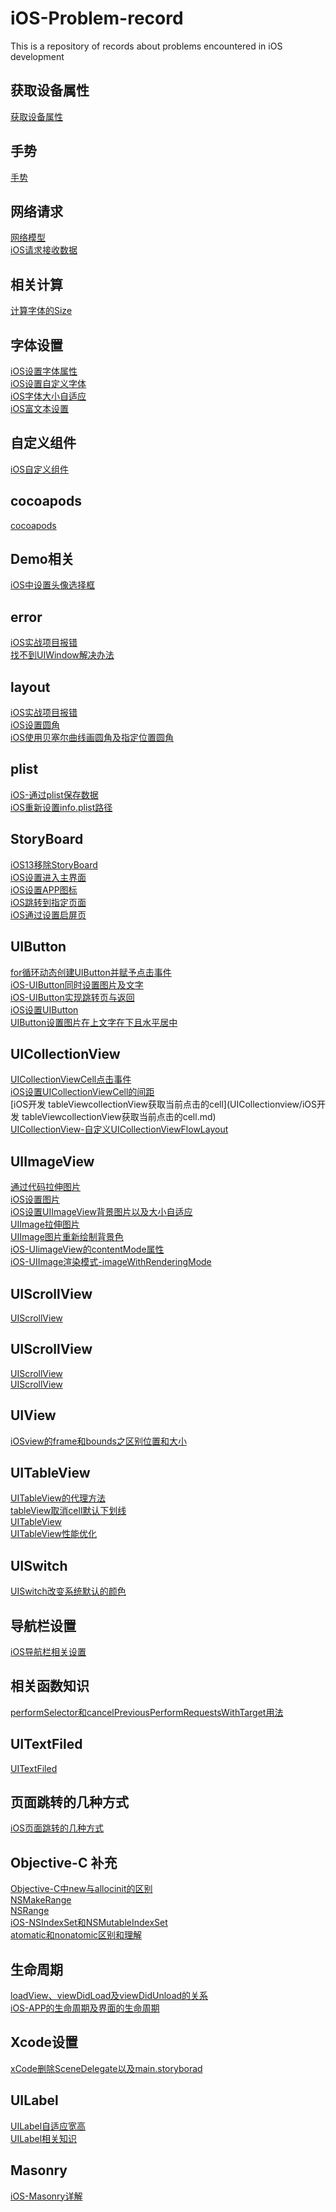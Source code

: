 # iOS-Problem-record

This is a repository of records about problems encountered in iOS development

## 获取设备属性

[获取设备属性](获取设备属性/iOS获取设备屏幕的宽高和状态栏的宽高.md)<br />

## 手势

[手势](手势/iOS-给视图添加手势.md)<br />

## 网络请求

[网络模型](网络请求/网络模型.md) <br />
[iOS请求接收数据](网络请求/iOS请求接收数据.md)<br />

## 相关计算

[计算字体的Size](相关计算/计算字体的Size.md)<br />

## 字体设置

[iOS设置字体属性](字体设置/iOS设置字体属性.md)<br />
[iOS设置自定义字体](字体设置/iOS设置自定义字体.md)<br />
[iOS字体大小自适应](字体设置/iOS字体大小自适应.md)<br />
[iOS富文本设置](字体设置/iOS富文本设置.md)<br />

## 自定义组件

[iOS自定义组件](字体设置/iOS自定义组件.md)<br />

## cocoapods

[cocoapods](CoCoapods/cocoapods安装及使用.md)<br />

## Demo相关

[iOS中设置头像选择框](Demo相关/iOS中设置头像选择框.md)<br />

## error

[iOS实战项目报错](error/iOS实战项目报错.md)<br />
[找不到UIWindow解决办法](error/找不到UIWindow解决办法.md)<br />

## layout

[iOS实战项目报错](layout/iOS实战项目报错.md)<br />
[iOS设置圆角](layout/iOS设置圆角.md)<br />
[iOS使用贝塞尔曲线画圆角及指定位置圆角](layout/iOS使用贝塞尔曲线画圆角及指定位置圆角.md)<br />

## plist

[iOS-通过plist保存数据](plist/iOS-通过plist保存数据.md)<br />
[iOS重新设置info.plist路径](plist/iOS重新设置info.plist路径.md)<br />

## StoryBoard

[iOS13移除StoryBoard](StoryBoard/iOS13移除StoryBoard.md)<br />
[iOS设置进入主界面](StoryBoard/iOS设置进入主界面.md)<br />
[iOS设置APP图标](StoryBoard/iOS设置APP图标.md)<br />
[iOS跳转到指定页面](StoryBoard/iOS跳转到指定页面.md)<br />
[iOS通过设置启屏页](StoryBoard/iOS通过设置启屏页.md)<br />

## UIButton

[for循环动态创建UIButton并赋予点击事件](UIButton/for循环动态创建UIButton并赋予点击事件.md)<br />
[iOS-UIButton同时设置图片及文字](UIButton/iOS-UIButton同时设置图片及文字.md)<br />
[iOS-UIButton实现跳转页与返回](UIButton/iOS-UIButton实现跳转页与返回.md)<br />
[iOS设置UIButton](UIButton/iOS设置UIButton.md)<br />
[UIButton设置图片在上文字在下且水平居中](UIButton/UIButton设置图片在上文字在下且水平居中.md)<br />

## UICollectionView

[UICollectionViewCell点击事件](UICollectionView/UICollectionViewCell点击事件.md)<br />
[iOS设置UICollectionViewCell的间距](UICollectionview/iOS设置UICollectionViewCell的间距.md)<br />
[iOS开发 tableViewcollectionView获取当前点击的cell](UICollectionview/iOS开发 tableViewcollectionView获取当前点击的cell.md)<br />
[UICollectionView-自定义UICollectionViewFlowLayout](UICollectionView/UICollectionView-自定义UICollectionViewFlowLayout.md)

## UIImageView

[通过代码拉伸图片](UIImageView/通过代码拉伸图片.md)<br />
[iOS设置图片](UIimageView/iOS设置图片.md)<br />
[iOS设置UIImageView背景图片以及大小自适应](UIImageView/iOS设置UIImageView背景图片以及大小自适应.md)<br />
[UIImage拉伸图片](UIImageView/UIImage拉伸图片.md)<br />
[UIImage图片重新绘制背景色](UIImageView/UIImage图片重新绘制背景色.md)<br />
[iOS-UIimageView的contentMode属性](UIImageView/iOS-UIimageView的contentMode属性.md)<br />
[iOS-UIImage渲染模式-imageWithRenderingMode](UIImageView/iOS-UIImage渲染模式-imageWithRenderingMode.md)<br />

## UIScrollView

[UIScrollView](UIScrollView/UIScrollView.md)<br />

## UIScrollView

[UIScrollView](UIScrollView/tableView取消cell默认下划线.md)<br />
[UIScrollView](UIScrollView/UIScrollView.md)<br />

## UIView

[iOSview的frame和bounds之区别位置和大小](UIView/iOSview的frame和bounds之区别位置和大小.md)<br />

## UITableView

[UITableView的代理方法](UITableView/UITableView的代理方法.md)<br />
[tableView取消cell默认下划线](UITableView/tableView取消cell默认下划线.md)<br />
[UITableView](UITableView/UITableView.md)<br />
[UITableView性能优化](UITableView/UITableView性能优化.md)<br />

## UISwitch

[UISwitch改变系统默认的颜色](UISwitch/UISwitch改变系统默认的颜色.md)<br />

## 导航栏设置

[iOS导航栏相关设置](导航栏设置/iOS导航栏相关设置.md)<br />

## 相关函数知识

[performSelector和cancelPreviousPerformRequestsWithTarget用法](相关函数知识/performSelector和cancelPreviousPerformRequestsWithTarget用法.md)<br />

## UITextFiled

[UITextFiled](UITextFiled/UITextFiled.md)<br />

## 页面跳转的几种方式

[iOS页面跳转的几种方式](页面跳转的几种方式/iOS页面跳转的几种方式.md) <br />

## Objective-C 补充

[Objective-C中new与allocinit的区别](Objective-C补充/Objective-C中new与allocinit的区别.md) <br />
[NSMakeRange](Objective-C补充/NSMakeRange.md)<br />
[NSRange](Objective-C补充/NSRange.md)<br />
[iOS-NSIndexSet和NSMutableIndexSet](Objective-C补充/iOS-NSIndexSet和NSMutableIndexSet.md)<br />
[atomatic和nonatomic区别和理解](Objective-C补充/atomatic和nonatomic区别和理解.md)<br />

## 生命周期

[loadView、viewDidLoad及viewDidUnload的关系](生命周期/loadView、viewDidLoad及viewDidUnload的关系.md) <br />
[iOS-APP的生命周期及界面的生命周期](生命周期/iOS-APP的生命周期及界面的生命周期.md)<br />

## Xcode设置

[xCode删除SceneDelegate以及main.storyborad](Xcode设置/xCode删除SceneDelegate以及main.storyborad.md)<br />

## UILabel

[UILabel自适应宽高](UILabel/UILabel自适应宽高.md)<br />
[UILabel相关知识](UILabel/UILabel相关知识.md)<br />

## Masonry

[iOS-Masonry详解](Masonry/iOS-Masonry详解.md)<br />